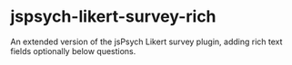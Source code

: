 # jspsych-likert-survey-rich
An extended version of the jsPsych Likert survey plugin, adding rich text fields optionally below questions.
